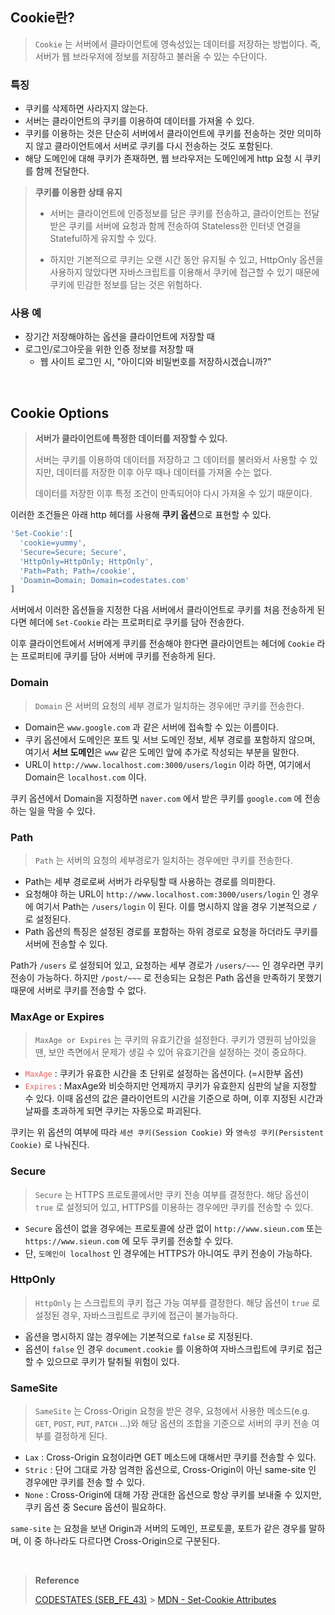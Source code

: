 ## Cookie란?

> `Cookie` 는 서버에서 클라이언트에 영속성있는 데이터를 저장하는 방법이다. 즉, 서버가 웹 브라우저에 정보를 저장하고 불러올 수 있는 수단이다.

### 특징

- 쿠키를 삭제하면 사라지지 않는다.
- 서버는 클라이언트의 쿠키를 이용하여 데이터를 가져올 수 있다.
- 쿠키를 이용하는 것은 단순히 서버에서 클라이언트에 쿠키를 전송하는 것만 의미하지 않고 클라이언트에서 서버로 쿠키를 다시 전송하는 것도 포함된다.
- 해당 도메인에 대해 쿠키가 존재하면, 웹 브라우저는 도메인에게 http 요청 시 쿠키를 함께 전달한다.

> **쿠키를 이용한 상태 유지**
>
> - 서버는 클라이언트에 인증정보를 담은 쿠키를 전송하고, 클라이언트는 전달받은 쿠키를 서버에 요청과 함께 전송하여 Stateless한 인터넷 연결을 Stateful하게 유지할 수 있다.
>
> - 하지만 기본적으로 쿠키는 오랜 시간 동안 유지될 수 있고, HttpOnly 옵션을 사용하지 않았다면 자바스크립트를 이용해서 쿠키에 접근할 수 있기 때문에 쿠키에 민감한 정보를 담는 것은 위험하다.

### 사용 예

- 장기간 저장해야하는 옵션을 클라이언트에 저장할 때
- 로그인/로그아웃을 위한 인증 정보를 저장할 때
  - 웹 사이트 로그인 시, "아이디와 비밀번호를 저장하시겠습니까?"

<br>

## Cookie Options

> **서버가 클라이언트에 특정한 데이터를 저장할 수 있다.**
>
> 서버는 쿠키를 이용하여 데이터를 저장하고 그 데이터를 불러와서 사용할 수 있지만, 데이터를 저장한 이후 아무 때나 데이터를 가져올 수는 없다.
>
> 데이터를 저장한 이후 특정 조건이 만족되어야 다시 가져올 수 있기 때문이다.

이러한 조건들은 아래 http 헤더를 사용해 **쿠키 옵션**으로 표현할 수 있다.

```jsx
'Set-Cookie':[
  'cookie=yummy',
  'Secure=Secure; Secure',
  'HttpOnly=HttpOnly; HttpOnly',
  'Path=Path; Path=/cookie',
  'Doamin=Domain; Domain=codestates.com'
]
```

서버에서 이러한 옵션들을 지정한 다음 서버에서 클라이언트로 쿠키를 처음 전송하게 된다면 헤더에 `Set-Cookie` 라는 프로퍼티로 쿠키를 담아 전송한다.

이후 클라이언트에서 서버에게 쿠키를 전송해야 한다면 클라이언트는 헤더에 `Cookie` 라는 프로퍼티에 쿠키를 담아 서버에 쿠키를 전송하게 된다.

### Domain

> `Domain` 은 서버의 요청의 세부 경로가 일치하는 경우에만 쿠키를 전송한다.

- Domain은 `www.google.com` 과 같은 서버에 접속할 수 있는 이름이다.
- 쿠키 옵션에서 도메인은 포트 및 서브 도메인 정보, 세부 경로를 포함하지 않으며, 여기서 **서브 도메인**은 `www` 같은 도메인 앞에 추가로 작성되는 부분을 말한다.
- URL이 `http://www.localhost.com:3000/users/login` 이라 하면, 여기에서 Domain은 `localhost.com` 이다.

쿠키 옵션에서 Domain을 지정하면 `naver.com` 에서 받은 쿠키를 `google.com` 에 전송하는 일을 막을 수 있다.

### Path

> `Path` 는 서버의 요청의 세부경로가 일치하는 경우에만 쿠키를 전송한다.

- Path는 세부 경로로써 서버가 라우팅할 때 사용하는 경로를 의미한다.
- 요청해야 하는 URL이 `http://www.localhost.com:3000/users/login` 인 경우에 여기서 Path는 `/users/login` 이 된다. 이를 명시하지 않을 경우 기본적으로 `/` 로 설정된다.
- Path 옵션의 특징은 설정된 경로를 포함하는 하위 경로로 요청을 하더라도 쿠키를 서버에 전송할 수 있다.

Path가 `/users` 로 설정되어 있고, 요청하는 세부 경로가 `/users/~~~` 인 경우라면 쿠키 전송이 가능하다. 하지만 `/post/~~~` 로 전송되는 요청은 Path 옵션을 만족하기 못했기 때문에 서버로 쿠키를 전송할 수 없다.

### MaxAge or Expires

> `MaxAge or Expires` 는 쿠키의 유효기간을 설정한다. 쿠키가 영원히 남아있을 땐, 보안 측면에서 문제가 생길 수 있어 유효기간을 설정하는 것이 중요하다.

- <span style="color: #E65E5E">`MaxAge` </span>: 쿠키가 유효한 시간을 초 단위로 설정하는 옵션이다. (=시한부 옵션)
- <span style="color: #E65E5E">`Expires` </span> : MaxAge와 비슷하지만 언제까지 쿠키가 유효한지 심판의 날을 지정할 수 있다. 이때 옵션의 값은 클라이언트의 시간을 기준으로 하며, 이후 지정된 시간과 날짜를 초과하게 되면 쿠키는 자동으로 파괴된다.

쿠키는 위 옵션의 여부에 따라 `세션 쿠키(Session Cookie)` 와 `영속성 쿠키(Persistent Cookie)` 로 나눠진다.

### Secure

> `Secure` 는 HTTPS 프로토콜에서만 쿠키 전송 여부를 결정한다. 해당 옵션이 `true` 로 설정되어 있고, HTTPS를 이용하는 경우에만 쿠키를 전송할 수 있다.

- `Secure` 옵션이 없을 경우에는 프로토콜에 상관 없이 `http://www.sieun.com` 또는 `https://www.sieun.com` 에 모두 쿠키를 전송할 수 있다.
- 단, `도메인이 localhost` 인 경우에는 HTTPS가 아니여도 쿠키 전송이 가능하다.

### HttpOnly

> `HttpOnly` 는 스크립트의 쿠키 접근 가능 여부를 결정한다. 해당 옵션이 `true` 로 설정된 경우, 자바스크립트로 쿠키에 접근이 불가능하다.

- 옵션을 명시하지 않는 경우에는 기본적으로 `false` 로 지정된다.
- 옵션이 `false` 인 경우 `document.cookie` 를 이용하여 자바스크립트에 쿠키로 접근할 수 있으므로 쿠키가 탈취될 위험이 있다.

### SameSite

> `SameSite` 는 Cross-Origin 요청을 받은 경우, 요청에서 사용한 메소드(e.g. `GET`, `POST`, `PUT`, `PATCH` …)와 해당 옵션의 조합을 기준으로 서버의 쿠키 전송 여부를 결정하게 된다.

- `Lax` : Cross-Origin 요청이라면 GET 메소드에 대해서만 쿠키를 전송할 수 있다.
- `Stric` : 단어 그대로 가장 엄격한 옵션으로, Cross-Origin이 아닌 same-site 인 경우에만 쿠키를 전송 할 수 있다.
- `None` : Cross-Origin에 대해 가장 관대한 옵션으로 항상 쿠키를 보내줄 수 있지만, 쿠키 옵션 중 Secure 옵션이 필요하다.

`same-site` 는 요청을 보낸 Origin과 서버의 도메인, 프로토콜, 포트가 같은 경우를 말하며, 이 중 하나라도 다르다면 Cross-Origin으로 구분된다.

<br>

> **Reference**
>
> [CODESTATES (SEB_FE_43)](https://www.codestates.com/) > [MDN - Set-Cookie Attributes](https://developer.mozilla.org/en-US/docs/Web/HTTP/Headers/Set-Cookie)

